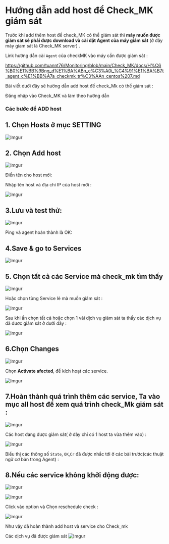 



# Hướng dẫn add host để Check_MK giám sát

Trước khi add thêm host để check_MK có thể giám sát thì **máy muốn được giám sát sẽ phải được download và cài đặt Agent của máy giám sát** (ở đây máy giam sát là Check_MK server) .

Link hướng dẫn cài ``Agent`` của checkMK vào máy cần được giám sát :

https://github.com/tuannt76/Monitoring/blob/main/Check_MK/docs/H%C6%B0%E1%BB%9Bng_d%E1%BA%ABn_c%C3%A0i_%C4%91%E1%BA%B7t_agent_c%E1%BB%A7a_checkmk_tr%C3%AAn_centos%207.md



Bài viết dưới đây sẽ hướng dẫn add host để check_Mk có thể giám sát :


Đăng nhập vào Check_MK và làm theo hướng dẫn

### Các bước để ADD host 

**<h2>1. Chọn Hosts ở mục SETTING**</h2>
![Imgur](https://i.imgur.com/hc469Vs.png)
**<h2>2. Chọn Add host**</h2>

![Imgur](https://i.imgur.com/Do3r2RA.png)



Điền tên cho host mới:

Nhập tên host và địa chỉ IP của host mới :

![Imgur](https://i.imgur.com/SNF5l70.png)

**<h2>3.Lưu và test thử:**</h2>

![Imgur](https://i.imgur.com/NAKxK5g.png)

Ping và agent hoàn thành là OK:


**<h2>4.Save & go to Services**</h2> 

![Imgur](https://i.imgur.com/FFxtUNy.png)


**<h2>5. Chọn  tất cả các Service mà check_mk tìm thấy**</h2>

![Imgur](https://i.imgur.com/EqMZCKx.png)

Hoặc chọn từng Service lẻ mà muốn giám sát :

![Imgur](https://i.imgur.com/Orugiw3.png)


Sau khi ấn chọn tất cả hoặc chọn 1 vài dịch vụ giám sát ta thấy các dịch vụ đã đươc giám sát ở dưới đây :

![Imgur](https://i.imgur.com/zDgTjAJ.png)

**<h2>6.Chọn **Changes****</h2>

![Imgur](https://i.imgur.com/Ny0hW8Z.png)

Chọn **Activate afected**, để kích hoạt các service.

![Imgur](https://i.imgur.com/7wgglem.png)

**<h2>7.Hoàn thành quá trình thêm các service, Ta vào mục all host để xem quá trình check_Mk giám sát :**</h2>

![Imgur](https://i.imgur.com/2uSeb4P.png)


Các host đang được giám sát( ở đây chỉ có 1 host ta vừa thêm vào) :

![Imgur](https://i.imgur.com/9r0Abcp.png)

Biểu thị các thông số `State`, `OK`,`Cr` đã được nhắc tới ở các bài trước(các thuật ngữ cơ bản trong Agent)  :

**<h2>8.Nếu các service không khởi động được:**</h2>

![Imgur](https://i.imgur.com/DAqTmJh.png)

![Imgur](https://i.imgur.com/aAuqfw4.png)

Click vào option và Chọn reschedule check :

![Imgur](https://i.imgur.com/eTuNsCX.png)


Như vậy đã hoàn thành add host và service cho Check_mk

Các dịch vụ đã được giám sát 
![Imgur](https://i.imgur.com/WQ44rOE.png)

